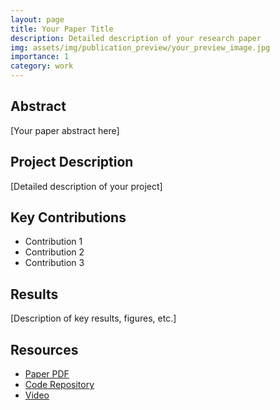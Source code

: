 ```yaml
---
layout: page
title: Your Paper Title
description: Detailed description of your research paper
img: assets/img/publication_preview/your_preview_image.jpg
importance: 1
category: work
---
```


## Abstract
[Your paper abstract here]

## Project Description
[Detailed description of your project]

## Key Contributions
- Contribution 1
- Contribution 2
- Contribution 3

## Results
[Description of key results, figures, etc.]

## Resources
- [Paper PDF](#)
- [Code Repository](#)
- [Video](#) 